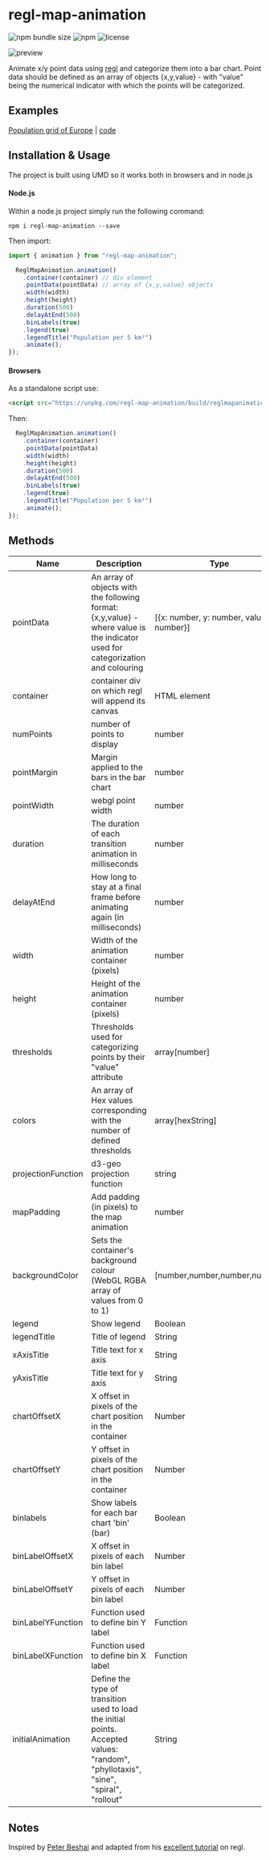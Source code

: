 # regl-map-animation

![npm bundle size](https://img.shields.io/bundlephobia/min/regl-map-animation)
![npm](https://img.shields.io/npm/v/regl-map-animation)
![license](https://img.shields.io/badge/license-EUPL-success)

<div>
<img src="assets/images/optimized.gif" alt="preview"/>
<div>

Animate x/y point data using [regl](https://github.com/regl-project/regl) and categorize them into a bar chart. Point data should be defined as an array of objects {x,y,value} - with "value" being the numerical indicator with which the points will be categorized.

## Examples

[Population grid of Europe](https://eurostat.github.io/regl-map-animation/examples/population/)  | [code](https://github.com/eurostat/regl-map-animation/blob/master/examples/population/index.html) 

## Installation & Usage

The project is built using UMD so it works both in browsers and in node.js

#### Node.js

Within a node.js project simply run the following command:

`npm i regl-map-animation --save`

Then import:

```javascript
import { animation } from "regl-map-animation";

  ReglMapAnimation.animation()
    .container(container) // div element
    .pointData(pointData) // array of {x,y,value} objects
    .width(width)
    .height(height)
    .duration(500)
    .delayAtEnd(500)
    .binLabels(true)
    .legend(true)
    .legendTitle("Population per 5 km²")
    .animate();
});
```

#### Browsers

As a standalone script use:

```html
<script src="https://unpkg.com/regl-map-animation/build/reglmapanimation.js"></script>
```

Then:

```javascript
  ReglMapAnimation.animation()
    .container(container)
    .pointData(pointData)
    .width(width)
    .height(height)
    .duration(500)
    .delayAtEnd(500)
    .binLabels(true)
    .legend(true)
    .legendTitle("Population per 5 km²")
    .animate();
});
```

## Methods

| Name               | Description                                                                                                                          | Type                                    | Required | Default                                                              |
| ------------------ | ------------------------------------------------------------------------------------------------------------------------------------ | --------------------------------------- | -------- | -------------------------------------------------------------------- |
| pointData          | An array of objects with the following format: {x,y,value} - where value is the indicator used for categorization and colouring      | [{x: number, y: number, value: number}] | True     |                                                                      |
| container          | container div on which regl will append its canvas                                                                                   | HTML element                            | False    | document.body                                                        |
| numPoints          | number of points to display                                                                                                          | number                                  | False    | pointData.length                                                     |
| pointMargin        | Margin applied to the bars in the bar chart                                                                                          | number                                  | False    | 1                                                                    |
| pointWidth         | webgl point width                                                                                                                    | number                                  | False    | 1                                                                    |
| duration           | The duration of each transition animation in milliseconds                                                                            | number                                  | False    | 5000                                                                 |
| delayAtEnd         | How long to stay at a final frame before animating again (in milliseconds)                                                           | number                                  | False    | 0                                                                    |
| width              | Width of the animation container (pixels)                                                                                            | number                                  | False    | window.innerWidth                                                    |
| height             | Height of the animation container (pixels)                                                                                           | number                                  | False    | window.innerHeight                                                   |
| thresholds         | Thresholds used for categorizing points by their "value" attribute                                                                   | array[number]                           | False    |                                                                      |
| colors             | An array of Hex values corresponding with the number of defined thresholds                                                           | array[hexString]                        | False    |                                                                      |
| projectionFunction | d3-geo projection function                                                                                                           | string                                  | False    | generates x and y scales based on the extents of the x/y data        |
| mapPadding         | Add padding (in pixels) to the map animation                                                                                         | number                                  | False    |
| backgroundColor    | Sets the container's background colour (WebGL RGBA array of values from 0 to 1)                                                      | [number,number,number,number]           | False    | [1,1,1,1] (white)                                                    |
| legend             | Show legend                                                                                                                          | Boolean                                 | False    | True                                                                 |
| legendTitle        | Title of legend                                                                                                                      | String                                  | False    | null                                                                 |
| xAxisTitle         | Title text for x axis                                                                                                                | String                                  | False    | null                                                                 |
| yAxisTitle         | Title text for y axis                                                                                                                | String                                  | False    | null                                                                 |
| chartOffsetX       | X offset in pixels of the chart position in the container                                                                            | Number                                  | False    | 100                                                                  |
| chartOffsetY       | Y offset in pixels of the chart position in the container                                                                            | Number                                  | False    | -150                                                                 |
| binlabels          | Show labels for each bar chart 'bin' (bar)                                                                                           | Boolean                                 | False    | True                                                                 |
| binLabelOffsetX    | X offset in pixels of each bin label                                                                                                 | Number                                  | False    | 40                                                                   |
| binLabelOffsetY    | Y offset in pixels of each bin label                                                                                                 | Number                                  | False    | -30                                                                  |
| binLabelYFunction  | Function used to define bin Y label                                                                                                  | Function                                | False    | (bin) => Math.round(bin.binCount)                                    |
| binLabelXFunction  | Function used to define bin X label                                                                                                  | Function                                | False    | Returns threhold labels in the form of: threshold "to" nextThreshold |
| initialAnimation   | Define the type of transition used to load the initial points. Accepted values: "random", "phyllotaxis", "sine", "spiral", "rollout" | String                                  | False    | null (uses x & y from pointData)                                     |


## Notes

Inspired by [Peter Beshai](https://peterbeshai.com/) and adapted from his [excellent tutorial](https://peterbeshai.com/blog/2017-05-26-beautifully-animate-points-with-webgl-and-regl/) on regl.
